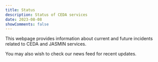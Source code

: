 ```yaml
---
title: Status
description: Status of CEDA services
date: 2023-08-08
showComments: false
---
```


This webpage provides information about current and future incidents related to CEDA and JASMIN services.

You may also wish to check our news feed for recent updates.
